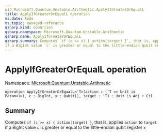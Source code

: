 ```yaml
---
uid Microsoft.Quantum.Unstable.Arithmetic.ApplyIfGreaterOrEqualL
title: ApplyIfGreaterOrEqualL operation
ms.date: todo
ms.topic: managed-reference
qsharp.kind: opeartion
qsharp.namespace: Microsoft.Quantum.Unstable.Arithmetic
qsharp.name: ApplyIfGreaterOrEqualL
qsharp.summary: Computes `if (c >= x) { action(target) }`, that is, applies `action` to `target`
if a BigInt value `c` is greater or equal to the little-endian qubit register `x`
---
```


# ApplyIfGreaterOrEqualL operation

Namespace: [Microsoft.Quantum.Unstable.Arithmetic](xref:Microsoft.Quantum.Unstable.Arithmetic)

```qsharp
operation ApplyIfGreaterOrEqualL<'T>(action : ('T => Unit is Param<1>), c : BigInt, x : Qubit[], target : 'T) : Unit is Adj + Ctl
```

## Summary
Computes `if (c >= x) { action(target) }`, that is, applies `action` to `target`
if a BigInt value `c` is greater or equal to the little-endian qubit register `x`

